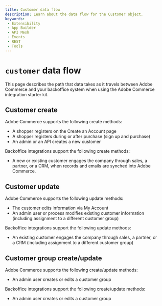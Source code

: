 ```yaml
---
title: Customer data flow
description: Learn about the data flow for the Customer object.
keywords:
 - Extensibility
 - App Builder
 - API Mesh
 - Events
 - REST
 - Tools
---
```


# `customer` data flow

This page describes the path that data takes as it travels between Adobe Commerce and your backoffice system when using the Adobe Commerce integration starter kit.

## Customer create

Adobe Commerce supports the following create methods:

- A shopper registers on the Create an Account page
- A shopper registers during or after purchase (sign up and purchase)
- An admin or an API creates a new customer

Backoffice integrations support the following create methods:

- A new or existing customer engages the company through sales, a partner, or a CRM, when records and emails are synched into Adobe Commerce.

## Customer update

Adobe Commerce supports the following update methods:

- The customer edits information via My Account
- An admin user or process modifies existing customer information (including assignment to a different customer group)

Backoffice integrations support the following update methods:

- An existing customer engages the company through sales, a partner, or a CRM (including assignment to a different customer group)

## Customer group create/update

Adobe Commerce supports the following create/update methods:

- An admin user creates or edits a customer group

Backoffice integrations support the following create/update methods:

- An admin user creates or edits a customer group
